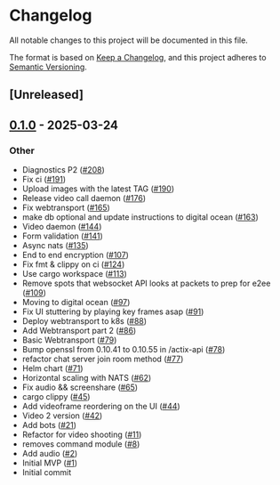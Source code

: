 # Changelog

All notable changes to this project will be documented in this file.

The format is based on [Keep a Changelog](https://keepachangelog.com/en/1.0.0/),
and this project adheres to [Semantic Versioning](https://semver.org/spec/v2.0.0.html).

## [Unreleased]

## [0.1.0](https://github.com/security-union/videocall-rs/releases/tag/sec-api-v0.1.0) - 2025-03-24

### Other

- Diagnostics P2 ([#208](https://github.com/security-union/videocall-rs/pull/208))
- Fix ci ([#191](https://github.com/security-union/videocall-rs/pull/191))
- Upload images with the latest TAG ([#190](https://github.com/security-union/videocall-rs/pull/190))
- Release video call daemon ([#176](https://github.com/security-union/videocall-rs/pull/176))
- Fix webtransport ([#165](https://github.com/security-union/videocall-rs/pull/165))
- make db optional and update instructions to digital ocean ([#163](https://github.com/security-union/videocall-rs/pull/163))
- Video daemon ([#144](https://github.com/security-union/videocall-rs/pull/144))
- Form validation ([#141](https://github.com/security-union/videocall-rs/pull/141))
- Async nats ([#135](https://github.com/security-union/videocall-rs/pull/135))
- End to end encryption ([#107](https://github.com/security-union/videocall-rs/pull/107))
- Fix fmt & clippy on ci ([#124](https://github.com/security-union/videocall-rs/pull/124))
- Use cargo workspace ([#113](https://github.com/security-union/videocall-rs/pull/113))
- Remove spots that websocket API looks at packets to prep for e2ee ([#109](https://github.com/security-union/videocall-rs/pull/109))
- Moving to digital ocean ([#97](https://github.com/security-union/videocall-rs/pull/97))
- Fix UI stuttering by playing key frames asap ([#91](https://github.com/security-union/videocall-rs/pull/91))
- Deploy webtransport to k8s ([#88](https://github.com/security-union/videocall-rs/pull/88))
- Add Webtransport part 2 ([#86](https://github.com/security-union/videocall-rs/pull/86))
- Basic Webtransport ([#79](https://github.com/security-union/videocall-rs/pull/79))
- Bump openssl from 0.10.41 to 0.10.55 in /actix-api ([#78](https://github.com/security-union/videocall-rs/pull/78))
- refactor chat server join room method ([#77](https://github.com/security-union/videocall-rs/pull/77))
- Helm chart ([#71](https://github.com/security-union/videocall-rs/pull/71))
- Horizontal scaling with NATS ([#62](https://github.com/security-union/videocall-rs/pull/62))
- Fix audio && screenshare ([#65](https://github.com/security-union/videocall-rs/pull/65))
- cargo clippy ([#45](https://github.com/security-union/videocall-rs/pull/45))
- Add videoframe reordering on the UI ([#44](https://github.com/security-union/videocall-rs/pull/44))
- Video 2 version ([#42](https://github.com/security-union/videocall-rs/pull/42))
- Add bots ([#21](https://github.com/security-union/videocall-rs/pull/21))
- Refactor for video shooting ([#11](https://github.com/security-union/videocall-rs/pull/11))
- removes command module ([#8](https://github.com/security-union/videocall-rs/pull/8))
- Add audio ([#2](https://github.com/security-union/videocall-rs/pull/2))
- Initial MVP ([#1](https://github.com/security-union/videocall-rs/pull/1))
- Initial commit

